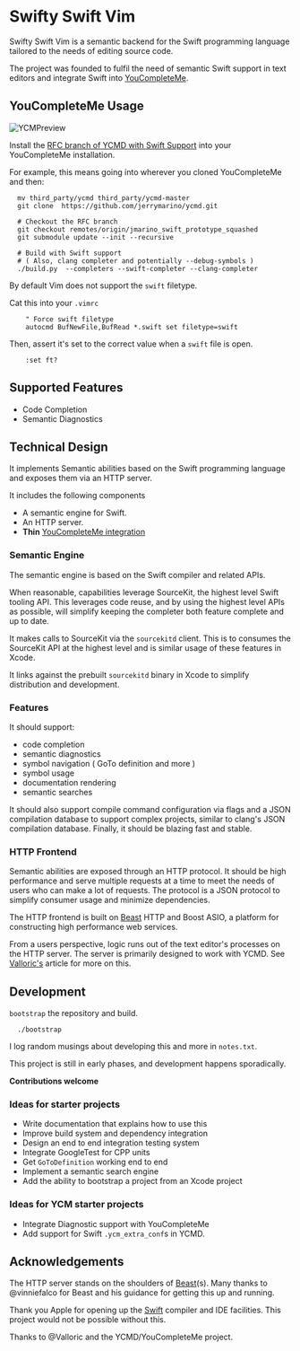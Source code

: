 # Swifty Swift Vim

Swifty Swift Vim is a semantic backend for the Swift programming language
tailored to the needs of editing source code.

The project was founded to fulfil the need of semantic Swift support in text editors and
integrate Swift into [YouCompleteMe](https://github.com/Valloric/YouCompleteMe/).

## YouCompleteMe Usage

![YCMPreview](SwiftySwiftVimYCMPreview.gif)

Install the [RFC branch of YCMD with Swift Support](https://github.com/Valloric/ycmd/pull/487)
into your YouCompleteMe installation.

For example, this means going into wherever you cloned YouCompleteMe and then:

```
  mv third_party/ycmd third_party/ycmd-master
  git clone  https://github.com/jerrymarino/ycmd.git

  # Checkout the RFC branch 
  git checkout remotes/origin/jmarino_swift_prototype_squashed
  git submodule update --init --recursive

  # Build with Swift support
  # ( Also, clang completer and potentially --debug-symbols )
  ./build.py  --completers --swift-completer --clang-completer
```

By default Vim does not support the `swift` filetype.

Cat this into your `.vimrc`

```
    " Force swift filetype
    autocmd BufNewFile,BufRead *.swift set filetype=swift
```

Then, assert it's set to the correct value when a `swift` file is open.

```
    :set ft?
```

## Supported Features

- Code Completion
- Semantic Diagnostics

## Technical Design

It implements Semantic abilities based on the Swift programming language and
exposes them via an HTTP server.

It includes the following components

- A semantic engine for Swift.
- An HTTP server.
- **Thin** [YouCompleteMe integration](https://github.com/Valloric/ycmd/pull/487)

### Semantic Engine

The semantic engine is based on the Swift compiler and related APIs.

When reasonable, capabilities leverage SourceKit, the highest level Swift
tooling API. This leverages code reuse, and by using the highest level APIs as
possible, will simplify keeping the completer both feature complete and up to
date.

It makes calls to SourceKit via the `sourcekitd` client. This is to consumes
the SourceKit API at the highest level and is similar usage of these features in
Xcode.

It links against the prebuilt `sourcekitd` binary in Xcode to simplify
distribution and development.

### Features

It should support:
- code completion
- semantic diagnostics
- symbol navigation ( GoTo definition and more )
- symbol usage
- documentation rendering
- semantic searches

It should also support compile command configuration via flags and a JSON
compilation database to support complex projects, similar to clang's JSON
compilation database.  Finally, it should be blazing fast and stable.

### HTTP Frontend

Semantic abilities are exposed through an HTTP protocol. It should be high
performance and serve multiple requests at a time to meet the needs of users
who can make a lot of requests. The protocol is a JSON protocol to simplify
consumer usage and minimize dependencies.

The HTTP frontend is built on [Beast](https://github.com/vinniefalco/Beast)
HTTP and Boost ASIO, a platform for constructing high performance web services.

From a users perspective, logic runs out of the text editor's processes on the
HTTP server. The server is primarily designed to work with YCMD. See [Valloric's](https://val.markovic.io/articles/youcompleteme-as-a-server)
article for more on this.

## Development

`bootstrap` the repository and build.
```
  ./bootstrap
```

I log random musings about developing this and more in `notes.txt`.

This project is still in early phases, and development happens sporadically.

**Contributions welcome**

### Ideas for starter projects

- Write documentation that explains how to use this
- Improve build system and dependency integration
- Design an end to end integration testing system
- Integrate GoogleTest for CPP units
- Get `GoToDefinition` working end to end
- Implement a semantic search engine
- Add the ability to bootstrap a project from an Xcode project

### Ideas for YCM starter projects

- Integrate Diagnostic support with YouCompleteMe
- Add support for Swift `.ycm_extra_conf`s in YCMD.

## Acknowledgements 

The HTTP server stands on the shoulders of [Beast](https://github.com/vinniefalco/Beast)(s).
Many thanks to @vinniefalco for Beast and his guidance for getting this up and
running.

Thank you Apple for opening up the [Swift](https://github.com/apple/swift/) compiler and 
IDE facilities. This project would not be possible without this.

Thanks to @Valloric and the YCMD/YouCompleteMe project.

